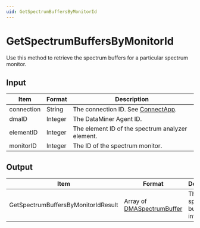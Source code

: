 ```yaml
---
uid: GetSpectrumBuffersByMonitorId
---
```


# GetSpectrumBuffersByMonitorId

Use this method to retrieve the spectrum buffers for a particular spectrum monitor.

## Input

| Item       | Format  | Description                                                                      |
|------------|---------|----------------------------------------------------------------------------------|
| connection | String  | The connection ID. See [ConnectApp](xref:ConnectApp). |
| dmaID      | Integer | The DataMiner Agent ID.                                                          |
| elementID  | Integer | The element ID of the spectrum analyzer element.                                 |
| monitorID  | Integer | The ID of the spectrum monitor.                                                  |

## Output

| Item | Format | Description |
|--|--|--|
| GetSpectrumBuffersByMonitorIdResult | Array of [DMASpectrumBuffer](xref:DMASpectrumBuffer) | The spectrum buffer information. |
